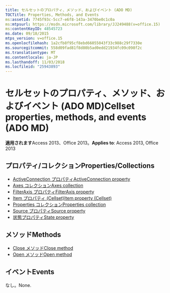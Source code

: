 ```yaml
---
title: セルセットのプロパティ、メソッド、およびイベント (ADO MD)
TOCTitle: Properties, Methods, and Events
ms:assetid: 7745f93c-5cc7-e6f8-143a-3470be0c1c0a
ms:mtpsurl: https://msdn.microsoft.com/library/JJ249488(v=office.15)
ms:contentKeyID: 48545723
ms.date: 09/18/2015
mtps_version: v=office.15
ms.openlocfilehash: 1a2cfb8f95cf8ebd66055043f33c988c29f7330e
ms.sourcegitcommit: 558d09fad81f8d80b5ad0edd21934fc09c098f2c
ms.translationtype: MT
ms.contentlocale: ja-JP
ms.lasthandoff: 11/03/2018
ms.locfileid: "25943893"
---
```

# <a name="cellset-properties-methods-and-events-ado-md"></a><span data-ttu-id="e7c69-102">セルセットのプロパティ、メソッド、およびイベント (ADO MD)</span><span class="sxs-lookup"><span data-stu-id="e7c69-102">Cellset properties, methods, and events (ADO MD)</span></span>

<span data-ttu-id="e7c69-103">**適用されます**Access 2013、Office 2013。</span><span class="sxs-lookup"><span data-stu-id="e7c69-103">**Applies to**: Access 2013, Office 2013</span></span>

## <a name="propertiescollections"></a><span data-ttu-id="e7c69-104">プロパティ/コレクション</span><span class="sxs-lookup"><span data-stu-id="e7c69-104">Properties/Collections</span></span>

- [<span data-ttu-id="e7c69-105">ActiveConnection プロパティ</span><span class="sxs-lookup"><span data-stu-id="e7c69-105">ActiveConnection property</span></span>](activeconnection-property-ado-md.md)
- [<span data-ttu-id="e7c69-106">Axes コレクション</span><span class="sxs-lookup"><span data-stu-id="e7c69-106">Axes collection</span></span>](axes-collection-ado-md.md)
- [<span data-ttu-id="e7c69-107">FilterAxis プロパティ</span><span class="sxs-lookup"><span data-stu-id="e7c69-107">FilterAxis property</span></span>](filteraxis-property-ado-md.md)
- [<span data-ttu-id="e7c69-108">Item プロパティ (Cellset)</span><span class="sxs-lookup"><span data-stu-id="e7c69-108">Item property (Cellset)</span></span>](item-property-ado-md-cellset.md)
- [<span data-ttu-id="e7c69-109">Properties コレクション</span><span class="sxs-lookup"><span data-stu-id="e7c69-109">Properties collection</span></span>](properties-collection-ado.md)
- [<span data-ttu-id="e7c69-110">Source プロパティ</span><span class="sxs-lookup"><span data-stu-id="e7c69-110">Source property</span></span>](source-property-ado-md.md)
- [<span data-ttu-id="e7c69-111">状態プロパティ</span><span class="sxs-lookup"><span data-stu-id="e7c69-111">State property</span></span>](state-property-ado-md.md)

## <a name="methods"></a><span data-ttu-id="e7c69-112">メソッド</span><span class="sxs-lookup"><span data-stu-id="e7c69-112">Methods</span></span>

- [<span data-ttu-id="e7c69-113">Close メソッド</span><span class="sxs-lookup"><span data-stu-id="e7c69-113">Close method</span></span>](close-method-ado-md.md)
- [<span data-ttu-id="e7c69-114">Open メソッド</span><span class="sxs-lookup"><span data-stu-id="e7c69-114">Open method</span></span>](open-method-ado-md.md)

## <a name="events"></a><span data-ttu-id="e7c69-115">イベント</span><span class="sxs-lookup"><span data-stu-id="e7c69-115">Events</span></span>

<span data-ttu-id="e7c69-116">なし。</span><span class="sxs-lookup"><span data-stu-id="e7c69-116">None.</span></span>


